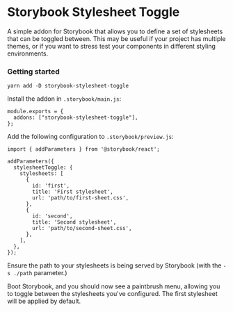 # Storybook Stylesheet Toggle

A simple addon for Storybook that allows you to define a set of stylesheets that can be toggled between. This may be useful if your project has multiple themes, or if you want to stress test your components in different styling environments.

### Getting started

`yarn add -D storybook-stylesheet-toggle`

Install the addon in `.storybook/main.js`:

```
module.exports = {
  addons: ["storybook-stylesheet-toggle"],
};
```

Add the following configuration to `.storybook/preview.js`:

```
import { addParameters } from '@storybook/react';

addParameters({
  stylesheetToggle: {
    stylesheets: [
      {
        id: 'first',
        title: 'First stylesheet',
        url: 'path/to/first-sheet.css',
      },
      {
        id: 'second',
        title: 'Second stylesheet',
        url: 'path/to/second-sheet.css',
      },
    ],
  },
});
```

Ensure the path to your stylesheets is being served by Storybook (with the `-s ./path` parameter.)

Boot Storybook, and you should now see a paintbrush menu, allowing you to toggle between the stylesheets you've configured. The first stylesheet will be applied by default.
